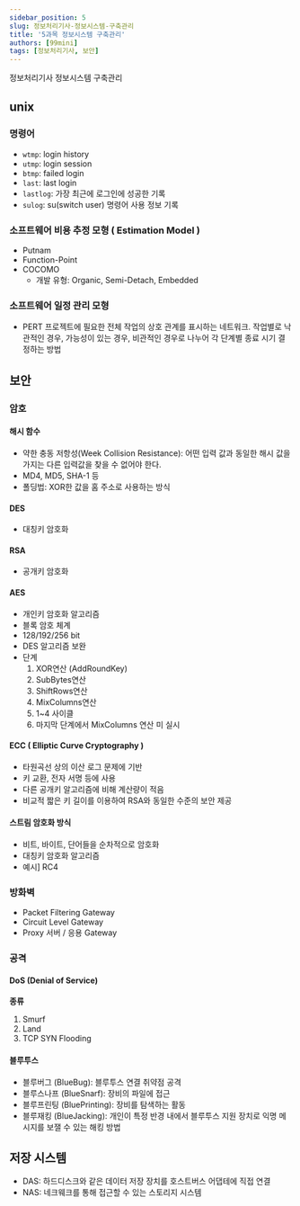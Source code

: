 ```yaml
---
sidebar_position: 5
slug: 정보처리기사-정보시스템-구축관리
title: '5과목 정보시스템 구축관리'
authors: [99mini]
tags: [정보처리기사, 보안]
---
```


정보처리기사 정보시스템 구축관리

<!-- truncate -->

## unix

### 명령어

- `wtmp`: login history
- `utmp`: login session
- `btmp`: failed login
- `last`: last login
- `lastlog`: 가장 최근에 로그인에 성공한 기록
- `sulog`: su(switch user) 명령어 사용 정보 기록

### 소프트웨어 비용 추정 모형 ( Estimation Model )

- Putnam
- Function-Point
- COCOMO
  - 개발 유형: Organic, Semi-Detach, Embedded

### 소프트웨어 일정 관리 모형

- PERT
  프로젝트에 필요한 전체 작업의 상호 관계를 표시하는 네트워크.
  작업별로 낙관적인 경우, 가능성이 있는 경우, 비관적인 경우로 나누어 각 단계별 종료 시기 결정하는 방법

## 보안

### 암호

#### 해시 함수

- 약한 충동 저항성(Week Collision Resistance): 어떤 입력 값과 동일한 해시 값을 가지는 다른 입력값을 찾을 수 없어야 한다.
- MD4, MD5, SHA-1 등
- 폴딩법: XOR한 값을 홈 주소로 사용하는 방식

#### DES

- 대칭키 암호화

#### RSA

- 공개키 암호화

#### AES

- 개인키 암호화 알고리즘
- 블록 암호 체계
- 128/192/256 bit
- DES 알고리즘 보완
- 단계
  1. XOR연산 (AddRoundKey)
  2. SubBytes연산
  3. ShiftRows연산
  4. MixColumns연산
  5. 1~4 사이클
  6. 마지막 단계에서 MixColumns 연산 미 실시

#### ECC ( Elliptic Curve Cryptography )

- 타원곡선 상의 이산 로그 문제에 기반
- 키 교환, 전자 서명 등에 사용
- 다른 공개키 알고리즘에 비해 계산량이 적음
- 비교적 짧은 키 길이를 이용하여 RSA와 동일한 수준의 보안 제공

#### 스트림 암호화 방식

- 비트, 바이트, 단어들을 순차적으로 암호화
- 대칭키 암호화 알고리즘
- 예시] RC4

### 방화벽

- Packet Filtering Gateway
- Circuit Level Gateway
- Proxy 서버 / 응용 Gateway

### 공격

#### DoS (Denial of Service)

**종류**

1. Smurf
2. Land
3. TCP SYN Flooding

#### 블루투스

- 블루버그 (BlueBug): 블루투스 연결 취약점 공격
- 블루스나프 (BlueSnarf): 장비의 파일에 접근
- 블루프린팅 (BluePrinting): 장비를 탐색하는 활동
- 블루재킹 (BlueJacking): 개인이 특정 반경 내에서 블루투스 지원 장치로 익명 메시지를 보잴 수 있는 해킹 방법

## 저장 시스템

- DAS: 하드디스크와 같은 데이터 저장 장치를 호스트버스 어댑테에 직접 연결
- NAS: 네크웨크를 통해 접근할 수 있는 스토리지 시스템
